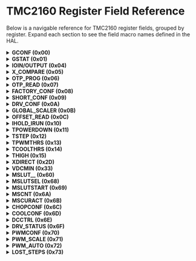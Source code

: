 <!-- markdownlint-disable MD033 -->
<!-- markdownlint-disable MD049 -->
# TMC2160 Register Field Reference

Below is a navigable reference for TMC2160 register fields, grouped by register. Expand each section to see the field macro names defined in the HAL.  

<details>
<summary><b>GCONF (0x00)</b></summary>
R/W: Read/Write | Bits: 32

- *TMC2160_RECALIBRATE_FIELD*:  
  1 = Zero crossing recalibration during driver disable (via `ENN` or via `TOFF` setting)  
  
- *TMC2160_FASTSTANDSTILL_FIELD*:  
  Timeout for step execution until standstill detection.  
  1 = Short time: 2^18 clocks  
  0 = Normal time: 2^20 clocks
  
- *TMC2160_EN_PWM_MODE_FIELD*:  
  1 = `stealthChop` voltage PWM mode enabled (depending on velocity thresholds).  
  Switch from off to on state while in stand-still and at `IHOLD = nominal IRUN` current, only.  
  
- *TMC2160_MULTISTEP_FILT_FIELD*:  
  1 = Enable step input filtering for `stealthChop` optimization with external step source (default = 1)
  
- *TMC2160_SHAFT_FIELD*:  
  1 = Inverse motor direction
  
- *TMC2160_DIAG0_ERROR__ONLY_WITH_SD_MODE_1__FIELD*:  
  1 = Enable `DIAG0` active on driver errors: Over temperature (`ot`), short to GND (`s2g`), undervoltage chargepump (`uv_cp`).  
  `DIAG0` always shows the reset-status, i.e. is active low during reset condition.  
  
- *TMC2160_DIAG0_OTPW__ONLY_WITH_SD_MODE_1__FIELD*:  
  1 = Enable `DIAG0` active on driver over temperature prewarning (`otpw`)
  
- *TMC2160_DIAG0_STALL_FIELD*:  
  1 = Enable `DIAG0` active on motor stall (set `TCOOLTHRS` before using this feature)
  
- *TMC2160_DIAG1_STALL_FIELD*:  
  1 = Enable `DIAG1` active on motor stall (set `TCOOLTHRS` before using this feature)
  
- *TMC2160_DIAG1_INDEX_FIELD*:  
  1 = Enable `DIAG1` active on index position (microstep look up table position `0`)
  
- *TMC2160_DIAG1_ONSTATE_FIELD*:  
  1 = Enable `DIAG1` active when `chopper` is on (for the coil which is in the second half of the `fullstep`)
  
- *TMC2160_DIAG1_STEPS_SKIPPED_FIELD*:  
  1 = Enable output toggle when steps are skipped in `dcStep` mode (increment of `LOST_STEPS`).  
  Do not enable in conjunction with other `DIAG1` options.  
  
- *TMC2160_DIAG0_INT_PUSHPULL_FIELD*:  
  0 = `DIAG0` is open collector output (active low)  
  1 = Enable `DIAG0` push pull output (active high)  
  
- *TMC2160_DIAG1_POSCOMP_PUSHPULL_FIELD*:  
  0 = `DIAG1` is open collector output (active low)  
  1 = Enable `DIAG1` push pull output (active high)  
  
- *TMC2160_SMALL_HYSTERESIS_FIELD*:  
  Modifies `TSTEP` threshold hysteresis from `1/16` to `1/32` for finer velocity thresholding.  
  Use for applications requiring reduced jitter sensitivity.  
  
- *TMC2160_STOP_ENABLE_FIELD*:  
  Enables stop-on-stall function when using internal motion controller.  
  1 = Stop motor on stall event, 0 = Ignore stall event for stopping.  
  
- *TMC2160_DIRECT_MODE_FIELD*:  
  Enables direct coil current mode.  
  1 = Bypass sequencer, use `XDIRECT` register for coil currents.  
  0 = Normal sequencer operation.  
  
- *TMC2160_TEST_MODE_FIELD*:  
  Reserved for factory test mode.  
  Should remain 0 during normal operation.  
 <!-- Add more field descriptions as you provide them -->
</details>

<details>
<summary><b>GSTAT (0x01)</b></summary>
R/W: Read/Write | Bits: 3

- *TMC2160_RESET_FIELD*:  
  1 = Indicates that the IC has been reset. All registers have been cleared to reset values.  
  
- *TMC2160_DRV_ERR_FIELD*:  
  1 = Indicates that the driver has been shut down due to overtemperature or short circuit detection.  
  Read `DRV_STATUS` for details.  
  The flag can only be cleared when the temperature is below the limit again.  
  
- *TMC2160_UV_CP_FIELD*:  
  1 = Indicates an undervoltage on the charge pump.  
  The driver is disabled during undervoltage.  
  This flag is latched for information.  

<blockquote>
<b>Note:</b> Re-write with '1' bit to clear respective flags.  
 </blockquote>
</details>

<details>
<summary><b>IOIN/OUTPUT (0x04)</b></summary>
R/W: Read | Bits: 8 (0–7) + 8 (24–31)

- *TMC2160_STEP_FIELD*:  
  `STEP` input pin
  
- *TMC2160_DIR_FIELD*:  
  `DIR` input pin
  
- *TMC2160_DCEN_CFG4_FIELD*:  
  `DCEN_CFG4` input pin
  
- *TMC2160_DCIN_CFG5_FIELD*:  
  `DCIN_CFG5` input pin
  
- *TMC2160_DRV_ENN_FIELD*:  
  `DRV_ENN` input pin
  
- *TMC2160_DCO_CFG6_FIELD*:  
  `DCO_CFG6` input pin
  
- *TMC2160_VERSION_FIELD*:  
  `VERSION`: 0x30 = first version of the IC
  
- *TMC2160_OUTPUT_PIN_POLARITY_FIELD*:  
  Identical numbers mean full digital compatibility.  

</details>

<details>
<summary><b>X_COMPARE (0x05)</b></summary>
R/W: Write | Bits: 20

- TMC2160_X_COMPARE_FIELD

</details>

<details>
<summary><b>OTP_PROG (0x06)</b></summary>
R/W: Write | Bits: 8

- TMC2160_OTPBIT_FIELD
- TMC2160_OTPBYTE_FIELD
- TMC2160_OTPMAGIC_FIELD

</details>

<details>
<summary><b>OTP_READ (0x07)</b></summary>
R/W: Read | Bits: 8

- TMC2160_OTP_TBL_FIELD
- TMC2160_OTP_BBM_FIELD
- TMC2160_OTP_S2_LEVEL_FIELD
- TMC2160_OTP_FCLKTRIM_FIELD

</details>

<details>
<summary><b>FACTORY_CONF (0x08)</b></summary>
R/W: Write | Bits: 5

- TMC2160_FCLKTRIM_FIELD

</details>

<details>
<summary><b>SHORT_CONF (0x09)</b></summary>
R/W: Write | Bits: 19

- TMC2160_S2VS_LEVEL_FIELD
- TMC2160_S2GND_LEVEL_FIELD
- TMC2160_SHORTFILTER_FIELD
- TMC2160_SHORTDELAY_FIELD

</details>

<details>
<summary><b>DRV_CONF (0x0A)</b></summary>
R/W: Write | Bits: 22

- *TMC2160_BBMTIME_FIELD*:  
  BBMTIME: Break-Before make delay  
  0=shortest (100ns) ... 16 (200ns) ... 24=longest (375ns)  
  >24 not recommended, use `BBMCLKS` instead  

  _Hint:_ Choose the lowest setting safely covering the switching event in order to avoid bridge cross-conduction.  
  Add roughly 30% of reserve.  
  _(Reset Default = 0)_
  
- *TMC2160_BBMCLKS_FIELD*:  
  BBMCLKS: Digital BBM time in clock cycles (typ. 83ns).  
  0..15: The longer setting rules (`BBMTIME vs. BBMCLKS`).  
  _(Reset Default: OTP 4 or 2)_
  
- *TMC2160_OTSELECT_FIELD*:  
  OTSELECT: Selection of over temperature level for bridge disable, switch on after cool down to 120°C / OTPW level.  
  00: 150°C  
  01: 143°C  
  10: 136°C (not recommended when VSA > 24V)  
  11: 120°C (not recommended, no hysteresis)  
  _Hint:_ Adapt overtemperature threshold as required to protect the MOSFETs or other components on the PCB.  
  _(Reset Default = %00)_
  
- *TMC2160_DRVSTRENGTH_FIELD*:  
  DRVSTRENGTH: Selection of gate driver current.  
  Adapts the gate driver current to the gate charge of the external MOSFETs.  
  00: weak  
  01: weak+TC (medium above OTPW level)  
  10: medium
  11: strong  
  _Hint:_ Choose the lowest setting giving slopes <100ns.  
  _(Reset Default = %10)_
  
- *TMC2160_FILT_ISENSE_FIELD*:  
  FILT_ISENSE: Filter time constant of sense amplifier to suppress ringing and coupling from second coil operation  
  00: low – 100ns  
  01: – 200ns  
  10: – 300ns  
  11: high – 400ns  
  _Hint:_ Increase setting if motor chopper noise occurs due to cross-coupling of both coils.  
  _(Reset Default = %00)_

</details>

<details>
<summary><b>GLOBAL_SCALER (0x0B)</b></summary>
R/W: Write | Bits: 8

- *TMC2160_GLOBAL_SCALER_FIELD*:  
  Global scaling of Motor current.  
  This value is multiplied to the current scaling in order to adapt a drive to a certain motor type.  
  This value should be chosen before tuning other settings, because it also influences chopper hysteresis.  
  0: Full Scale (or write 256)  
  1 ... 31: Not allowed for operation  
  32 ... 255: 32/256 ... 255/256 of maximum current.  
  _Hint:_ Values >128 recommended for best results.  
  _(Reset Default = 0)_

</details>

<details>
<summary><b>OFFSET_READ (0x0C)</b></summary>
R/W: Read | Bits: 16

- *TMC2160_OFFSET_READ_A_FIELD*:  
  Offset calibration result phase A (signed)
  
- *TMC2160_OFFSET_READ_B_FIELD*:  
  Offset calibration result phase B (signed)

</details>

<details>
<summary><b>IHOLD_IRUN (0x10)</b></summary>
R/W: Write | Bits: 5 (IHOLD) + 5 (IRUN) + 4 (IHOLDDELAY)

- *TMC2160_IHOLD_FIELD*:  
  Standstill current (0=1/32...31=32/32).  
  In combination with `stealthChop` mode, setting `IHOLD=0` allows to choose freewheeling or coil short circuit for motor stand still.  
  
- *TMC2160_IRUN_FIELD*:  
  Motor run current (0=1/32...31=32/32).  
  _Hint:_ Choose sense resistors in a way, that normal `IRUN` is 16 to 31 for best microstep performance.  
  
- *TMC2160_IHOLDDELAY_FIELD*:  
  Controls the number of clock cycles for motor power down after a motion as soon as `stst=1` and `TPOWERDOWN` has expired.  
  The smooth transition avoids a motor jerk upon power down.  
  0: instant power down  
  1..15: Delay per current reduction step in multiple of 2^18 clocks

</details>

<details>
<summary><b>TPOWERDOWN (0x11)</b></summary>
R/W: Write | Bits: 8

- *TMC2160_TPOWERDOWN_FIELD*:  
  Sets the delay time after stand still (`stst`) of the motor to motor current power down.  
  Time range is about 0 to 4 seconds.  
  *Attention:* A minimum setting of 2 is required to allow automatic tuning of `stealthChop` `PWM_OFFS_AUTO`.  
  _(Reset Default = 10)_  
  0...((2^8)-1) * 2^18 `t_CLK`

</details>

<details>
<summary><b>TSTEP (0x12)</b></summary>
R/W: Write | Bits: 20

- *TMC2160_TSTEP_FIELD*:  
  Actual measured time between two 1/256 microsteps derived from the step input frequency in units of 1/`fCLK`.  
  Measured value is (2^20)-1 in case of overflow or stand still.  
  All `TSTEP` related thresholds use a hysteresis of `1/16` of the compare value to compensate for jitter in the clock or the step frequency.  
  The flag `_small_hysteresis_` modifies the hysteresis to a smaller value of `1/32`.  
  (`Txxx*15/16`)-1 or (`Txxx*31/32`)-1 is used as a second compare value for each comparison value.  
  This means, that the lower switching velocity equals the calculated setting, but the upper switching velocity is higher as defined by the hysteresis setting.  
  In `dcStep` mode `TSTEP` will not show the mean velocity of the motor, but the velocities for each microstep, which may not be stable and thus does not represent the real motor velocity in case it runs slower than the target velocity.  

</details>

<details>
<summary><b>TPWMTHRS (0x13)</b></summary>
R/W: Write | Bits: 20

- *TMC2160_TPWMTHRS_FIELD*:  
  This is the upper velocity for `stealthChop` voltage PWM mode.  
  `TSTEP ≥ TPWMTHRS`  
  - `stealthChop` PWM mode is enabled, if configured  
  - `dcStep` is disabled

</details>

<details>
<summary><b>TCOOLTHRS (0x14)</b></summary>
R/W: Write | Bits: 20

- *TMC2160_TCOOLTHRS_FIELD*:  
  This is the lower threshold velocity for switching on smart energy `coolStep` and `stallGuard` feature (unsigned).  
  Set this parameter to disable coolStep at low speeds, where it cannot work reliably.  
  The stop on stall function (enable with sg_stop when using internal motion controller) and the stall output signal become enabled when exceeding this velocity.  
  In non-`dcStep` mode, it becomes disabled again once the velocity falls below this threshold.  
  `TCOOLTHRS` ≥ `TSTEP` ≥ `THIGH`:  
  - coolStep is enabled, if configured  
  - stealthChop voltage PWM mode is disabled  
  `TCOOLTHRS` ≥ `TSTEP`  
  - Stop on stall is enabled, if configured  
  - Stall output signal (`DIAG0/1`) is enabled, if configured

</details>

<details>
<summary><b>THIGH (0x15)</b></summary>
R/W: Write | Bits: 20

- *TMC2160_THIGH_FIELD*:  
  This velocity setting allows velocity dependent switching into a different chopper mode and fullstepping to maximize torque (unsigned).  
  The stall detection feature becomes switched off for 2-3 electrical periods whenever passing `THIGH` threshold to compensate for the effect of switching modes.  
  `TSTEP` ≤ `THIGH`:  
  - `coolStep` is disabled (motor runs with normal current scale)  
  - `stealthChop` voltage PWM mode is disabled  
  - If `vhighchm` is set, the chopper switches to `chm=1` with `TFD=0` (constant off time with slow decay, only).  
  - If `vhighfs` is set, the motor operates in fullstep mode and the stall detection becomes switched over to dcStep stall detection.  

</details>

<details>
<summary><b>XDIRECT (0x2D)</b></summary>
R/W: Read/Write | Bits: 9 (coil A current) + 9 (coil B current)

- *TMC2160_XDIRECT_FIELD*:  
  This register is used in direct coil current mode, only (`direct_mode = 1`).  
  It bypasses the internal sequencer. Specifies signed coil A current (bits 8..0) and coil B current (bits 24..16).  
  In this mode, the current is scaled by `IHOLD` setting.  
  Velocity based current regulation of `stealthChop` is not available in this mode.  
  The automatic `stealthChop` current regulation will work only for low stepper motor velocities.  
  2x -255...+255

</details>

<details>
<summary><b>VDCMIN (0x33)</b></summary>
R/W: Write | Bits: 23 (bits 0–22; only bits 22–8 used for value/comparison)

- *TMC2160_VDCMIN_FIELD*:  
  Automatic commutation dcStep minimum velocity. Enable dcStep by `DCEN` pin.  
  In this mode, the actual position is determined by the sensorless motor commutation and becomes fed back to the external motion controller.  
  In case the motor becomes heavily loaded, `VDCMIN` is used as the minimum step velocity.  
  _Hint:_ Also set `DCCTRL` parameters in order to operate dcStep.  
  (Only bits 22...8 are used for value and for comparison)

</details>

<details>
<summary><b>MSLUT__ (0x60)</b></summary>
R/W: Write | Bits: 32
<ul>
<!-- Add field macros and descriptions here -->
</ul>
</details>

<details>
<summary><b>MSLUTSEL (0x68)</b></summary>
R/W: Write | Bits: 32
<ul>
<!-- Add field macros and descriptions here -->
</ul>
</details>

<details>
<summary><b>MSLUTSTART (0x69)</b></summary>
R/W: Write | Bits: 8 + 8
<ul>
<!-- Add field macros and descriptions here -->
</ul>
</details>

<details>
<summary><b>MSCNT (0x6A)</b></summary>
R/W: Read | Bits: 10
<ul>
<!-- Add field macros and descriptions here -->
</ul>
</details>

<details>
<summary><b>MSCURACT (0x6B)</b></summary>
R/W: Read | Bits: 9 + 9
<ul>
<!-- Add field macros and descriptions here -->
</ul>
</details>

<details>
<summary><b>CHOPCONF (0x6C)</b></summary>
R/W: Read/Write | Bits: 32

- *TMC2160_DISS2VS_FIELD*:  
  Short to supply protection disable.  
  0: Short to VS protection is on, 1: Short to VS protection is disabled.  

- *TMC2160_DISS2G_FIELD*:  
  Short to GND protection disable.  
  0: Short to GND protection is on, 1: Short to GND protection is disabled.  

- *TMC2160_DEDGE_FIELD*:  
  Enable double edge step pulses.  
  1: Enable step impulse at each step edge to reduce step frequency requirement.  

- *TMC2160_INTPOL_FIELD*:  
  Interpolation to 256 microsteps.  
  1: The actual microstep resolution (MRES) becomes extrapolated to 256 microsteps for smoothest motor operation (useful for STEP/DIR operation only).  

- *TMC2160_MRES_FIELD*:  
  Microstep resolution. %0000: Native 256 microstep setting.  
  Normally use this setting with the internal motion controller.  
  %0001 ... %1000: 128, 64, 32, 16, 8, 4, 2, FULLSTEP.  
  Reduced microstep resolution esp. for STEP/DIR operation.  
  The resolution gives the number of microstep entries per sine quarter wave.  
  The driver automatically uses microstep positions which result in a symmetrical wave when choosing a lower microstep resolution.  
  step width=2*MRES [microsteps]  

- *TMC2160_TPFD_FIELD*:  
  Passive fast decay time.  
  TPFD allows dampening of motor mid-range resonances.  
  Passive fast decay time setting controls duration of the fast decay phase inserted after bridge polarity change.  
  Nclk=128*TPFD.  
  %0000: Disable, %0001 ... %1111: 1 ... 15.  

- *TMC2160_VHIGHCHM_FIELD*:  
  High velocity chopper mode.  
  This bit enables switching to chm=1 and fd=0, when `VHIGH` is exceeded.  
  This way, a higher velocity can be achieved. Can be combined with `vhighfs=1`.  
  If set, the TOFF setting automatically becomes doubled during high velocity operation in order to avoid doubling of the chopper frequency.  

- *TMC2160_VHIGHFS_FIELD*:  
  High velocity fullstep selection.  
  This bit enables switching to fullstep, when `VHIGH` is exceeded.  
  Switching takes place only at 45° position.  
  The fullstep target current uses the current value from the microstep table at the 45° position.  

- *TMC2160_TBL_FIELD*:  
  Blank time select. %00 ... %11:  
  Set comparator blank time to 16, 24, 36 or 54 clocks.  
  _Hint:_ %01 or %10 is recommended for most applications.  

- *TMC2160_CHM_FIELD*:  
  Chopper mode.  
  0 = Standard mode (spreadCycle),
  1 = Constant off time with fast decay time.  
  Fast decay time is also terminated when the negative nominal current is reached.  
  Fast decay is after on time.  

- *TMC2160_DISFDCC_FIELD*:  
  Fast decay mode.  
  chm=1: disfdcc=1 disables current comparator usage for termination of the fast decay cycle.  

- *TMC2160_TFD_FIELD*:  
  TFD: MSB of fast decay time setting TFD.  

- *TMC2160_HEND_FIELD*:  
  HEND: Hysteresis value.  
  %0000 ... %1111: Hysteresis is -3, -2, -1, 0, 1, ..., 12 (1/512 of this setting adds to current setting).  
  This is the hysteresis value which becomes used for the hysteresis chopper.  

- *TMC2160_OFFSET_FIELD*:  
  OFFSET: Sine wave offset.  
  %0000 ... %1111: Offset is -3, -2, -1, 0, 1, ..., 12.  
  This is the sine wave offset and 1/512 of the value becomes added to the absolute value of each sine wave entry.  

- *TMC2160_HSTRT_FIELD*:  
  HSTRT: Hysteresis start value added to HEND.  
  %000 ... %111: Add 1, 2, ..., 8 to hysteresis low value HEND (1/512 of this setting adds to current setting).  
  *Attention:* Effective HEND+HSTRT ≤ 16.  
  _Hint:_ Hysteresis decrement is done each 16 clocks.  

- *TMC2160_VSENSE_FIELD*:  
  *Bit 17 (Reserved):* Set to 0.  
  This bit is reserved in TMC2160 and must remain cleared for proper operation.  

- *TMC2160_TFD_FIELD*:  
  TFD [2..0]: Fast decay time setting.  
  chm=1: Fast decay time setting %0000 ... %1111:  
  Fast decay time setting TFD with Nclk=32*TFD (%0000: slow decay only).  

- *TMC2160_TOFF_FIELD*:  
  TOFF off time and driver enable.  
  Off time setting controls duration of slow decay phase Nclk=12 + 32*TOFF.  
  %0000: Driver disable, all bridges off.  
  %0001: 1 – use only with TBL ≥ 2.  
  =%0010 ... %1111: 2 ... 15.  

</details>
<details>
<summary><b>COOLCONF (0x6D)</b></summary>
R/W: Write | Bits: 25

- *TMC2160_SFILT_FIELD*:  
  `stallGuard2` filter enable.  
  0: Standard mode, high time resolution for `stallGuard2`.  
  1: Filtered mode, `stallGuard2` signal updated for each four fullsteps (resp. six fullsteps for 3 phase motor) only to compensate for motor pole tolerances.  
  
- *TMC2160_SGT_FIELD*:  
  `stallGuard2` threshold value.  
  This signed value controls `stallGuard2` level for stall output and sets the optimum measurement range for readout.  
  A lower value gives a higher sensitivity.  
  Zero is the starting value working with most motors.  
  -64 to +63: A higher value makes `stallGuard2` less sensitive and requires more torque to indicate a stall.  
  
- *TMC2160_SEIMIN_FIELD*:  
  minimum current for smart current control.  
  0: 1/2 of current setting (IRUN), 1: 1/4 of current setting (IRUN).  
  
- *TMC2160_SEDN_FIELD*:  
  current down step speed.  
  %00: For each 32 `stallGuard2` values decrease by one.  
  %01: For each 8 `stallGuard2` values decrease by one.  
  %10: For each 2 `stallGuard2` values decrease by one.  
  %11: For each `stallGuard2` value decrease by one.  
  
- *TMC2160_SEMAX_FIELD*:  
  `stallGuard2` hysteresis value for smart current control.  
  If the `stallGuard2` result is equal to or above (SEMIN+SEMAX+1)*32, the motor current becomes decreased to save energy.  
  %0000 ... %1111: 0 ... 15.  
  
- *TMC2160_SEUP_FIELD*:  
  current up step width.  
  Current increment steps per measured `stallGuard2` value.  
  %00 ... %11: 1, 2, 4, 8.  
  
- *TMC2160_SEMIN_FIELD*:  
  minimum stallGuard2 value for smart current control and smart current enable.  
  If the stallGuard2 result falls below SEMIN*32, the motor current becomes increased to reduce motor load angle.  
  %0000: smart current control coolStep off.  
  %0001 ... %1111: 1 ... 15.  

</details>

<details>
<summary><b>DCCTRL (0x6E)</b></summary>
R/W: Write | Bits: 24

- *TMC2160_DCCTRL_FIELD*:  
  dcStep (DC) automatic commutation configuration register (enable via pin `DCEN` or via VDCMIN):  
  bit 9...0: *DC_TIME*: Upper PWM on time limit for commutation (`DC_TIME` 1/fCLK).  
  Set slightly above effective blank time TBL.  
  bit 23...16: *DC_SG*: Max. PWM on time for step loss detection using dcStep `stallGuard2` in dcStep mode (`DC_SG`).  
  (`DC_SG` 16/fCLK)  
  Set slightly higher than `DC_TIME16`  
  0=disable  
  _Hint:_ Using a higher microstep resolution or interpolated operation, dcStep delivers a better `stallGuard2` signal.  
  `DC_SG` is also available above `VHIGH` if `vhighfs` is activated.  
  For best result also set `vhighchm`.  

</details>

<details>
<summary><b>DRV_STATUS (0x6F)</b></summary>
R/W: Read | Bits: 32

- *TMC2160_STST_FIELD*:  
   Standstill indicator.  
    This flag indicates motor stand still in each operation mode.  
    This occurs 2^20 clocks after the last step pulse.  
  
- *TMC2160_OLB_FIELD*:  
   Open load indicator phase B.  
    1: Open load detected on phase A or B.  
    _Hint:_ This is just an informative flag.  
    The driver takes no action upon it.  
    False detection may occur in fast motion and standstill.  
    Check during slow motion, only.  
  
- *TMC2160_OLA_FIELD*:  
   Open load indicator phase A.  
    1: Open load detected on phase A or B.  
    _Hint:_ This is just an informative flag.  
    The driver takes no action upon it.  
    False detection may occur in fast motion and standstill.  
    Check during slow motion, only.  
  
- *TMC2160_S2GB_FIELD*:  
   Short to ground indicator phase B.  
    1: Short to GND detected on phase A or B.  
    The driver becomes disabled.  
    The flags stay active, until the driver is disabled by software (TOFF=0) or by the ENN input.  
  
- *TMC2160_S2GA_FIELD*:  
   Short to ground indicator phase A.  
    1: Short to GND detected on phase A or B.  
    The driver becomes disabled.  
    The flags stay active, until the driver is disabled by software (TOFF=0) or by the ENN input.  
  
- *TMC2160_OTPW_FIELD*:  
   Overtemperature pre-warning flag.  
    1: Overtemperature pre-warning threshold is exceeded.  
    The overtemperature pre-warning flag is common for both bridges.  
  
- *TMC2160_OT_FIELD*:  
   Overtemperature flag.  
    1: Overtemperature limit has been reached.  
    Drivers become disabled until `otpw` is also cleared due to cooling down of the IC.  
    The overtemperature flag is common for both bridges.  
  
- *TMC2160_STALLGUARD_FIELD*:  
   `stallGuard2` status.  
    1: Motor stall detected (SG_RESULT=0) or dcStep stall in dcStep mode.  
  
- *TMC2160_CS_ACTUAL_FIELD*:  
   Actual motor current / smart energy current.  
  Actual current control scaling, for monitoring smart energy current scaling controlled via settings in register `COOLCONF`, or for monitoring the function of the automatic current scaling.  
  
- *TMC2160_FSACTIVE_FIELD*:  
   Full step active indicator.  
    1: Indicates that the driver has switched to fullstep as defined by chopper mode settings and velocity thresholds.  
  
- *TMC2160_STEALTH_FIELD*:  
   stealthChop indicator.  
    1: Driver operates in stealthChop mode.  
  
- *TMC2160_S2VSB_FIELD*:  
   Short to supply indicator phase B.  
    1: Short to supply detected on phase A or B.  
    The driver becomes disabled.  
    The flags stay active, until the driver is disabled by software (TOFF=0) or by the ENN input.  
    Sense resistor voltage drop is included in the measurement!
  
- *TMC2160_S2VSA_FIELD*:  
   Short to supply indicator phase A.  
    1: Short to supply detected on phase A or B.  
    The driver becomes disabled.  
    The flags stay active, until the driver is disabled by software (TOFF=0) or by the ENN input.  
    Sense resistor voltage drop is included in the measurement!
  
- *TMC2160_SG_RESULT_FIELD*:  
   `stallGuard2` result respectively PWM on time for coil A in standstill for motor temperature detection.  
    Mechanical load measurement: The `stallGuard2` result gives a means to measure mechanical motor load.  
    A higher value means lower mechanical load.  
    A value of 0 signals highest load.  
    With optimum SGT setting, this is an indicator for a motor stall.  
    The stall detection compares SG_RESULT to 0 in order to detect a stall.  
    SG_RESULT is used as a base for coolStep operation, by comparing it to a programmable upper and a lower limit.  
    It is not applicable in stealthChop mode.  
    `stallGuard2` works best with microstep operation or dcStep.  
    Temperature measurement: In standstill, no `stallGuard2` result can be obtained.  
    SG_RESULT shows the chopper on-time for motor coil A instead.  
    Move the motor to a determined microstep position at a certain current setting to get a rough estimation of motor temperature by a reading the chopper on-time.  
    As the motor heats up, its coil resistance rises, resulting in longer chopper on-time intervals.  

</details>

<details>
<summary><b>PWMCONF (0x70)</b></summary>
R/W: Write | Bits: 22

- *TMC2160_PWMCONF_FIELD*:  
  Voltage PWM mode chopper configuration.  
  _See separate table!_  
  _(Reset default=0xC40C001E)_

</details>

<details>
<summary><b>PWM_SCALE (0x71)</b></summary>
R/W: Read | Bits: 9 + 8

- *TMC2160_PWM_SCALE_SUM_FIELD*:  
   Actual PWM duty cycle.  
    This value is used for scaling the values CUR_A and CUR_B read from the sine wave table. (0...255)
  
- *TMC2160_PWM_SCALE_AUTO_FIELD*:  
   9 Bit signed offset added to the calculated PWM duty cycle.  
    This is the result of the automatic amplitude regulation based on current measurement. (signed -255...+255)

</details>

<details>
<summary><b>PWM_AUTO (0x72)</b></summary>
R/W: Read | Bits: 8 + 8

- *TMC2160_PWM_OFS_AUTO_FIELD*:  
  Automatically determined offset value (0...255)
  
- *TMC2160_PWM_GRAD_AUTO_FIELD*:  
  Automatically determined gradient value (0...255)

</details>

<details>
<summary><b>LOST_STEPS (0x73)</b></summary>
R/W: Read | Bits: 20

- *TMC2160_LOST_STEPS_FIELD*:  
  Number of input steps skipped due to higher load in dcStep operation, if step input does not stop when DC_OUT is low.  
  This counter wraps around after 2^20 steps. Counts up or down depending on direction. Only with SDMODE=1.  

</details>
